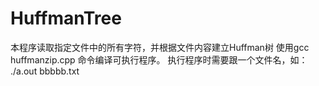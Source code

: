 # HuffmanTree
 
本程序读取指定文件中的所有字符，并根据文件内容建立Huffman树
使用gcc huffmanzip.cpp 命令编译可执行程序。
执行程序时需要跟一个文件名，如： ./a.out bbbbb.txt